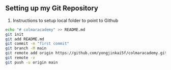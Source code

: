 ## Setting up my Git Repository

1. Instructions to setup local folder to point to Github
    
```BASH
echo "# colmaracademy" >> README.md
git init
git add README.md
git commit -m "first commit"
git branch -M main
git remote add origin https://github.com/yongjinkai5f/colmaracademy.git
git remote -v
git push -u origin main
```
